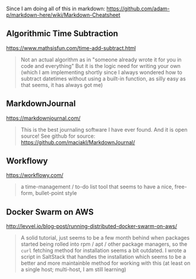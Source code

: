 Since I am doing all of this in markdown: https://github.com/adam-p/markdown-here/wiki/Markdown-Cheatsheet

Algorithmic Time Subtraction
----------------------------
https://www.mathsisfun.com/time-add-subtract.html
> Not an actual algorithm as in "someone already wrote it for you in code and everything"
> But it is the logic need for writing your own (which I am implementing shortly since I always wondered how
> to subtract datetimes without using a built-in function, as silly easy as that seems, it has always got me)

MarkdownJournal
---------------
https://markdownjournal.com/
> This is the best journaling software I have ever found. And it is open source!
> See github for source: https://github.com/maciakl/MarkdownJournal/

Workflowy 
---------
https://workflowy.com/
> a time-management / to-do list tool that seems to have a nice, free-form, bullet-point style

Docker Swarm on AWS 
-------------------
http://levvel.io/blog-post/running-distributed-docker-swarm-on-aws/
> A solid tutorial, just seems to be a few month behind when packages started being rolled into
> rpm / apt / other package managers, so the `curl` fetching method for installation seems a bit
> outdated. I wrote a script in SaltStack that handles the installation which seems to be a better
> and more maintainble method for working with this (at least on a single host; multi-host, I am
> still learning)
